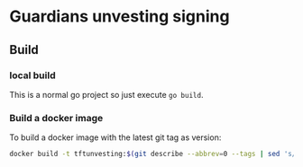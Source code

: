 # Guardians unvesting signing

## Build

### local build

This is a normal go project so just execute `go build`.

### Build a docker image

To build a docker image with the latest git tag as version:

```sh
docker build -t tftunvesting:$(git describe --abbrev=0 --tags | sed 's/^v//')  .
```
